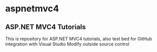 # aspnetmvc4
## ASP.NET MVC4 Tutorials
This is repository for ASP.NET MVC4 tutorials, also test bed for GitHub integration with Visual Studio
Modify outside source control


